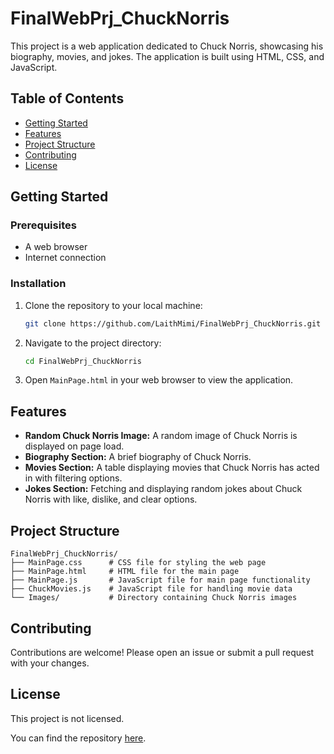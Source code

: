 # FinalWebPrj_ChuckNorris

This project is a web application dedicated to Chuck Norris, showcasing his biography, movies, and jokes. The application is built using HTML, CSS, and JavaScript.

## Table of Contents
- [Getting Started](#getting-started)
- [Features](#features)
- [Project Structure](#project-structure)
- [Contributing](#contributing)
- [License](#license)

## Getting Started

### Prerequisites
- A web browser
- Internet connection

### Installation
1. Clone the repository to your local machine:
   ```bash
   git clone https://github.com/LaithMimi/FinalWebPrj_ChuckNorris.git
   ```
2. Navigate to the project directory:
   ```bash
   cd FinalWebPrj_ChuckNorris
   ```
3. Open `MainPage.html` in your web browser to view the application.

## Features
- **Random Chuck Norris Image:** A random image of Chuck Norris is displayed on page load.
- **Biography Section:** A brief biography of Chuck Norris.
- **Movies Section:** A table displaying movies that Chuck Norris has acted in with filtering options.
- **Jokes Section:** Fetching and displaying random jokes about Chuck Norris with like, dislike, and clear options.

## Project Structure
```
FinalWebPrj_ChuckNorris/
├── MainPage.css      # CSS file for styling the web page
├── MainPage.html     # HTML file for the main page
├── MainPage.js       # JavaScript file for main page functionality
├── ChuckMovies.js    # JavaScript file for handling movie data
└── Images/           # Directory containing Chuck Norris images
```

## Contributing
Contributions are welcome! Please open an issue or submit a pull request with your changes.

## License
This project is not licensed.

You can find the repository [here](https://github.com/LaithMimi/FinalWebPrj_ChuckNorris).
